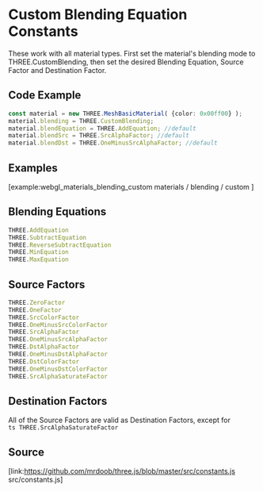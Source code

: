 # Custom Blending Equation Constants

These work with all material types. First set the material's blending mode to
THREE.CustomBlending, then set the desired Blending Equation, Source Factor
and Destination Factor.

## Code Example

  
```ts  
const material = new THREE.MeshBasicMaterial( {color: 0x00ff00} );  
material.blending = THREE.CustomBlending;  
material.blendEquation = THREE.AddEquation; //default  
material.blendSrc = THREE.SrcAlphaFactor; //default  
material.blendDst = THREE.OneMinusSrcAlphaFactor; //default  
```  

## Examples

[example:webgl_materials_blending_custom materials / blending / custom ]

## Blending Equations

  
```ts  
THREE.AddEquation  
THREE.SubtractEquation  
THREE.ReverseSubtractEquation  
THREE.MinEquation  
THREE.MaxEquation  
```  

## Source Factors

  
```ts  
THREE.ZeroFactor  
THREE.OneFactor  
THREE.SrcColorFactor  
THREE.OneMinusSrcColorFactor  
THREE.SrcAlphaFactor  
THREE.OneMinusSrcAlphaFactor  
THREE.DstAlphaFactor  
THREE.OneMinusDstAlphaFactor  
THREE.DstColorFactor  
THREE.OneMinusDstColorFactor  
THREE.SrcAlphaSaturateFactor  
```  

## Destination Factors

All of the Source Factors are valid as Destination Factors, except for  
```ts THREE.SrcAlphaSaturateFactor ```  

## Source

[link:https://github.com/mrdoob/three.js/blob/master/src/constants.js
src/constants.js]

